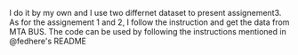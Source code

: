 I do it by my own and I use two differnet dataset to present assignement3. 
As for the assignement 1 and 2, I follow the instruction and get the data from MTA BUS. The code can be used by following the instructions mentioned in @fedhere's README
